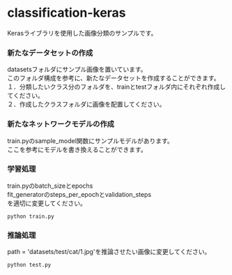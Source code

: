 # classification-keras
Kerasライブラリを使用した画像分類のサンプルです。

### 新たなデータセットの作成
datasetsフォルダにサンプル画像を置いています。<br>
このフォルダ構成を参考に、新たなデータセットを作成することができます。<br>
１．分類したいクラス分のフォルダを、trainとtestフォルダ内にそれぞれ作成してください。<br>
２．作成したクラスフォルダに画像を配置してください。<br>

### 新たなネットワークモデルの作成
train.pyのsample_model関数にサンプルモデルがあります。<br>
ここを参考にモデルを書き換えることができます。<br>

### 学習処理
train.pyのbatch_sizeとepochs<br>
fit_generatorのsteps_per_epochとvalidation_steps<br>
を適切に変更してください。
```
python train.py
```

### 推論処理
path = 'datasets/test/cat/1.jpg'を推論させたい画像に変更してください。
```
python test.py
```
